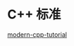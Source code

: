 # C++ 标准

[modern-cpp-tutorial](https://github.com/changkun/modern-cpp-tutorial/blob/master/book/zh-cn/toc.md)